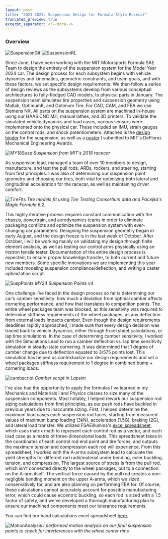 ```yaml
---
layout: post
title: "2023-2024: Suspension Design for Formula Style Racecar"
truncated_preview: true
excerpt_separator: <!--more-->
---
```

### Overview

![SuspensionGif](/SuspensionGif.gif)
![SuspensionRL](/SuspensionRL.png)

Since June, I have been working with the MIT Motorsports Formula SAE Team to design the entirety of the suspension system for the Model Year 2024 car. The design process for each subsystem begins with vehicle dynamics and kinematics, geometric constraints, and team goals, and with these factors, we set specific design requirements. We then follow a series of design reviews as the subsystems develop from various conceptual architectures to fully-fledged CAD models, to physical parts in January. The suspension team simulates tire properties and suspension geometry using Matlab, OptimumK, and Optimum Tire. For CAD, CAM, and FEA we use Siemens NX. All parts on the suspension system are machined in-house using our HAAS CNC Mill, manual lathes, and 3D printers. To validate the simulated vehicle dynamics and load cases, various sensors were implemented onto the physical car. These included an IMU, strain gauges on the control rods, and shock potentiometers. Attached is the [design binder](/MY24%20Suspension%20Design%20Binder.pdf) for the suspension, as well as a [poster](/SuspensionDeFlorez.pdf) I submitted to MIT's DeFlorez Mechanical Engineering Awards. 

<!--more-->

![MY18Susp](/my18susp.jpeg)
*Suspension from MIT's 2018 racecar*

As suspension lead, managed a team of over 10 members to design, manufacture, and test the pull rods, ARBs, rockers, and steering, starting from first principles. I was also of determining our suspension point geometry and choosing our tires, both vital for optimizing both lateral and longitudinal acceleration for the racecar, as well as maintaining driver comfort. 

![TireFits](/tires.png)
*Tire models fit using Tire Testing Consortium data and Pacejka's Magic Formula 6.2.*

This highly iterative process requires constant communication with the chassis, powertrain, and aerodynamics teams in order to eliminate packaging conflicts and optimize the suspension system with ever-changing car parameters. Designing the suspension geometry began in early August, and the design freeze is in the last week of October. After October, I will be working mainly on validating my design through finite element analysis, as well as testing our control arms physically using an Instron tensile tester. Documentation of the entire design process is expected, to ensure proper knowledge transfer, to both current and future new members. Some specific innovations we are implementing this year included modeling suspension compliance/deflection, and writing a caster optimization script.

![SuspPoints](/suspoints.png)
*MY24 Suspension Points v4*

One challenge I’ve faced in the design process so far is determining our car’s camber sensitivity: how much a deviation from optimal camber affects cornering performance, and how that translates to competition points. The entire wheel packages team was blocked, as this sensitivity was required to determine stiffness requirements of the wheel packages, as any deflection from external loads impacts camber. Even though the design requirements deadlines rapidly approached, I made sure that every design decision was traced back to vehicle dynamics, either through Excel sheet calculations, or lap time simulations. In the case of determining camber sensitivity, I worked with the Simulations Lead to run a camber deflection vs. lap time sensitivity simulation in steady-state cornering. It was determined that 1 degree of camber change due to deflection equated to 3/575 points lost. This simulation has helped us contextualize our design requirements and set a wheel packages stiffness requirement to 1 degree in combined bump + cornering loads.

![cambscript](/camberscript.png)
*Camber script in Lapsim*

I've also had the opportunity to apply the formulas I've learned in my Mechanics and Materials I and Physics classes to size many of the suspension components. Most notably, I helped rework our suspension rod sizing calculations from first principles, as our push rods have buckled in previous years due to inaccurate sizing. First, I helped determine the maximum load cases each suspension rod faces, starting from measured values of maximum bump loading (3kN), acceleration (1.5G), braking (2G), and lateral load transfer. We utilized FSAEillumina's [excel spreadsheet](https://fswiki.us/Suspension_Forces), which uses matrix math to represent each control rod as a vector, and each load case as a matrix of three-dimensional loads. This spreadsheet takes in the coordinates of each control rod end point and tire forces, and outputs the maximum tension and compression each rod will experience. From this spreadsheet, I worked with the A-arms subsystem lead to calculate the yield strengths for different rod radii/material under bending, euler buckling, tension, and compression. The largest source of stress is from the pull rod, which isn't connected directly to the wheel packages, but to a connection on the A-arm itself. The vertical force caused by the pull rod creates a non-negligble bending moment on the upper A-arms, which we sized conservatively for, and are also planning on performing FEA for. Of course, these calculations cannot accurately account for possible manufacturing error, which could cause eccentric buckling, so each rod is sized with a 1.5 factor of safety, and we've developed a thorough manufacturing plan to ensure our machined components meet our tolerance requirements. 

You can find our hand calculations excel spreadsheet [here.](/Aarms.xlsm)

![MotionAnalysis](/MotionAnalysis.png)
*I performed motion analysis on our final suspension points to check for interferences with the wheel center rims*
